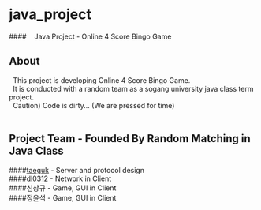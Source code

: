 java_project
==========
####&nbsp;&nbsp;&nbsp;&nbsp;Java Project - Online 4 Score Bingo Game
<br/>

About
-----
&nbsp;&nbsp;This project is developing Online 4 Score Bingo Game.<br/>
&nbsp;&nbsp;It is conducted with a random team as a sogang university java class term project.<br/>
&nbsp;&nbsp;Caution) Code is dirty... (We are pressed for time)
<br/><br/>

Project Team - Founded By Random Matching in Java Class
-----
####[taeguk](https://github.com/taeguk) - Server and protocol design<br/>
####[dl0312](https://github.com/minwookoo) - Network in Client<br/>
####신상규 - Game, GUI in Client<br/>
####정윤석 - Game, GUI in Client<br/>
<br/>
